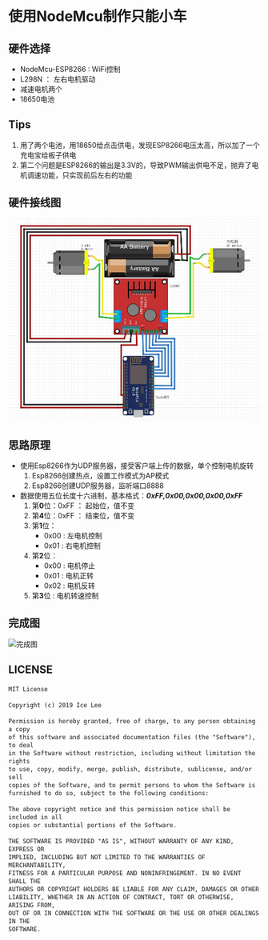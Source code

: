 # 使用NodeMcu制作只能小车

## 硬件选择

- NodeMcu-ESP8266   :   WiFi控制
- L298N             ：  左右电机驱动
- 减速电机两个
- 18650电池

## Tips

1. 用了两个电池，用18650给点击供电，发现ESP8266电压太高，所以加了一个充电宝给板子供电
2. 第二个问题是ESP8266的输出是3.3V的，导致PWM输出供电不足，抛弃了电机调速功能，只实现前后左右的功能

## 硬件接线图

![硬件连接图](./images/image.jpg "硬件连接图")

## 思路原理

- 使用Esp8266作为UDP服务器，接受客户端上传的数据，单个控制电机旋转
    1. Esp8266创建热点，设置工作模式为AP模式
    2. Esp8266创建UDP服务器，监听端口8888
- 数据使用五位长度十六进制，基本格式：***0xFF,0x00,0x00,0x00,0xFF***
    1. 第**0**位：0xFF        ：      起始位，值不变
    2. 第**4**位：0xFF        ：      结束位，值不变
    3. 第**1**位：
        - 0x00      :   左电机控制
        - 0x01      :   右电机控制
    4. 第**2**位：
        - 0x00      :   电机停止
        - 0x01      :   电机正转
        - 0x02      :   电机反转
    5. 第**3**位         :   电机转速控制

## 完成图

![完成图](./images/finish.jpg "完成图")

## LICENSE

    MIT License

    Copyright (c) 2019 Ice Lee

    Permission is hereby granted, free of charge, to any person obtaining a copy
    of this software and associated documentation files (the "Software"), to deal
    in the Software without restriction, including without limitation the rights
    to use, copy, modify, merge, publish, distribute, sublicense, and/or sell
    copies of the Software, and to permit persons to whom the Software is
    furnished to do so, subject to the following conditions:

    The above copyright notice and this permission notice shall be included in all
    copies or substantial portions of the Software.

    THE SOFTWARE IS PROVIDED "AS IS", WITHOUT WARRANTY OF ANY KIND, EXPRESS OR
    IMPLIED, INCLUDING BUT NOT LIMITED TO THE WARRANTIES OF MERCHANTABILITY,
    FITNESS FOR A PARTICULAR PURPOSE AND NONINFRINGEMENT. IN NO EVENT SHALL THE
    AUTHORS OR COPYRIGHT HOLDERS BE LIABLE FOR ANY CLAIM, DAMAGES OR OTHER
    LIABILITY, WHETHER IN AN ACTION OF CONTRACT, TORT OR OTHERWISE, ARISING FROM,
    OUT OF OR IN CONNECTION WITH THE SOFTWARE OR THE USE OR OTHER DEALINGS IN THE
    SOFTWARE.
